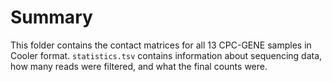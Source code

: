 # Summary

This folder contains the contact matrices for all 13 CPC-GENE samples in Cooler format.
`statistics.tsv` contains information about sequencing data, how many reads were filtered, and what the final counts were.
